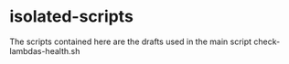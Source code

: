 # isolated-scripts

The scripts contained here are the drafts used in the main script check-lambdas-health.sh